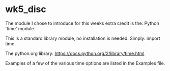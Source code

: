 # wk5_disc

The module I chose to introduce for this weeks extra credit is the: Python 'time' module.


This is a standard library module, no installation is needed. Simply: import time


The python.org library:
https://docs.python.org/2/library/time.html


Examples of a few of the various time options are listed in the Examples file.
